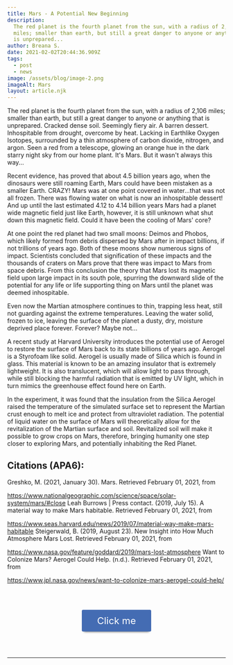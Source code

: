```yaml
---
title: Mars - A Potential New Beginning
description:
  The red planet is the fourth planet from the sun, with a radius of 2,106
  miles; smaller than earth, but still a great danger to anyone or anything that
  is unprepared...
author: Breana S.
date: 2021-02-02T20:44:36.909Z
tags:
  - post
  - news
image: /assets/blog/image-2.png
imageAlt: Mars
layout: article.njk
---
```


The red planet is the fourth planet from the sun, with a radius of 2,106 miles;
smaller than earth, but still a great danger to anyone or anything that is
unprepared. Cracked dense soil. Seemingly fiery air. A barren dessert.
Inhospitable from drought, overcome by heat. Lacking in Earthlike Oxygen
Isotopes, surrounded by a thin atmosphere of carbon dioxide, nitrogen, and
argon. Seen a red from a telescope, glowing an orange hue in the dark starry
night sky from our home plant. It's Mars. But it wasn't always this way...

Recent evidence, has proved that about 4.5 billion years ago, when the dinosaurs
were still roaming Earth, Mars could have been mistaken as a smaller Earth.
CRAZY! Mars was at one point covered in water...that was not all frozen. There
was flowing water on what is now an inhospitable dessert! And up until the last
estimated 4.12 to 4.14 billion years Mars had a planet wide magnetic field just
like Earth, however, it is still unknown what shut down this magnetic field.
Could it have been the cooling of Mars' core?

At one point the red planet had two small moons: Deimos and Phobos, which likely
formed from debris dispersed by Mars after in impact billions, if not trillions
of years ago. Both of these moons show numerous signs of impact. Scientists
concluded that signification of these impacts and the thousands of craters on
Mars prove that there was impact to Mars from space debris. From this conclusion
the theory that Mars lost its magnetic field upon large impact in its south
pole, spurring the downward slide of the potential for any life or life
supporting thing on Mars until the planet was deemed inhospitable.

Even now the Martian atmosphere continues to thin, trapping less heat, still not
guarding against the extreme temperatures. Leaving the water solid, frozen to
ice, leaving the surface of the planet a dusty, dry, moisture deprived place
forever. Forever? Maybe not...

A recent study at Harvard University introduces the potential use of Aerogel to
restore the surface of Mars back to its state billions of years ago. Aerogel is
a Styrofoam like solid. Aerogel is usually made of Silica which is found in
glass. This material is known to be an amazing insulator that is extremely
lightweight. It is also translucent, which will allow light to pass through,
while still blocking the harmful radiation that is emitted by UV light, which in
turn mimics the greenhouse effect found here on Earth.

In the experiment, it was found that the insulation from the Silica Aerogel
raised the temperature of the simulated surface set to represent the Martian
crust enough to melt ice and protect from ultraviolet radiation. The potential
of liquid water on the surface of Mars will theoretically allow for the
revitalization of the Martian surface and soil. Revitalized soil will make it
possible to grow crops on Mars, therefore, bringing humanity one step closer to
exploring Mars, and potentially inhabiting the Red Planet.

## Citations (APA6):

Greshko, M. (2021, January 30). Mars. Retrieved February 01, 2021, from

https://www.nationalgeographic.com/science/space/solar-system/mars/#close Leah
Burrows | Press contact. (2019, July 15). A material way to make Mars habitable.
Retrieved February 01, 2021, from

https://www.seas.harvard.edu/news/2019/07/material-way-make-mars-habitable
Steigerwald, B. (2019, August 23). New Insight into How Much Atmosphere Mars
Lost. Retrieved February 01, 2021, from

https://www.nasa.gov/feature/goddard/2019/mars-lost-atmosphere Want to Colonize
Mars? Aerogel Could Help. (n.d.). Retrieved February 01, 2021, from

https://www.jpl.nasa.gov/news/want-to-colonize-mars-aerogel-could-help/

 <div class="modal-container">
                <input id="modal-toggle" type="checkbox">
                <label class="modal-btn" for="modal-toggle">Click me</label>
                <label class="modal-backdrop" for="modal-toggle"></label>
                <div class="modal-content">
                    <label class="modal-close" for="modal-toggle">&#x2715;</label>
                    <h2 style='color:black;'>You found me!</h2>
                    <hr />
                    <p>Unfortunately, Someone Already Found Me. Continue Playing!</p>
                    <label class="modal-content-btn" for="modal-toggle">OK</label>
                </div>
            </div>
            <hr>

</div>

 <script>
 var labelID;

 $('label').click(function () {
labelID = $(this).attr('for');
$('#' + labelID).toggleClass('active');
 });
</script>

<style>
    .modal-container {
	 margin: 60px auto;
	 padding-top: 0px;
	 position: relative;
	 width: 160px;
     color: black;
}
 .modal-container .modal-btn {
         color: black;
	 display: block;
	 margin: 0 auto;
	 color: #fff;
	 width: 160px;
	 height: 50px;
	 line-height: 50px;
	 background: #446cb3;
	 font-size: 22px;
	 border: 0;
	 border-radius: 3px;
	 cursor: pointer;
	 text-align: center;
	 box-shadow: 0 5px 5px -5px #333;
	 transition: background 0.3s ease-in;
}
 .modal-container .modal-btn:hover {
	 background: #365690;
         color: black;
}
 .modal-container .modal-content, .modal-container .modal-backdrop {
	 height: 0;
	 width: 0;
	 opacity: 0;
	 visibility: hidden;
	 overflow: hidden;
	 cursor: pointer;
	 transition: opacity 0.2s ease-in;
}
 .modal-container .modal-close {
	 color: #aaa;
	 position: absolute;
	 right: 5px;
	 top: 5px;
	 padding-top: 3px;
	 background: #fff;
	 font-size: 16px;
	 width: 25px;
	 height: 25px;
	 font-weight: bold;
	 text-align: center;
	 cursor: pointer;
}
 .modal-container .modal-close:hover {
	 color: #333;
}
 .modal-container .modal-content-btn {
	 position: absolute;
	 text-align: center;
	 cursor: pointer;
	 bottom: 20px;
	 right: 30px;
	 background: #446cb3;
	 color: #fff;
	 width: 50px;
	 border-radius: 2px;
	 font-size: 14px;
	 height: 32px;
	 padding-top: 9px;
	 font-weight: normal;
}
 .modal-container .modal-content-btn:hover {
	 color: #fff;
	 background: #365690;
}
 .modal-container #modal-toggle {
	 display: none;
}
 .modal-container #modal-toggle.active ~ .modal-backdrop, .modal-container #modal-toggle:checked ~ .modal-backdrop {
	 background-color: rgba(0, 0, 0, 0.6);
	 width: 100vw;
	 height: 100vh;
	 position: fixed;
	 left: 0;
	 top: 0;
	 z-index: 9;
	 visibility: visible;
	 opacity: 1;
	 transition: opacity 0.2s ease-in;
}
 .modal-container #modal-toggle.active ~ .modal-content, .modal-container #modal-toggle:checked ~ .modal-content {
	 opacity: 1;
	 background-color: #fff;
	 max-width: 400px;
	 width: 400px;
	 height: 280px;
	 padding: 10px 30px;
	 position: fixed;
	 left: calc(50% - 200px);
	 top: 12%;
	 border-radius: 4px;
	 z-index: 999;
	 pointer-events: auto;
	 cursor: auto;
	 visibility: visible;
	 box-shadow: 0 3px 7px rgba(0, 0, 0, 0.6);
}
 @media (max-width: 400px) {
	 .modal-container #modal-toggle.active ~ .modal-content, .modal-container #modal-toggle:checked ~ .modal-content {
		 left: 0;
	}
}
 
</style>
